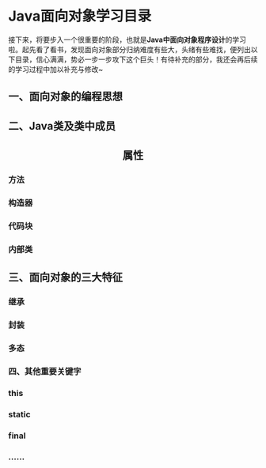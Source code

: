 # Java面向对象学习目录

接下来，将要步入一个很重要的阶段，也就是**Java中面向对象程序设计**的学习啦。起先看了看书，发现面向对象部分归纳难度有些大，头绪有些难找，便列出以下目录，信心满满，势必一步一步攻下这个巨头！有待补充的部分，我还会再后续的学习过程中加以补充与修改~

## 一、面向对象的编程思想

## 二、Java类及类中成员

## <center> 属性 </center>

### 方法

### 构造器

### 代码块

### 内部类

## 三、面向对象的三大特征

### 继承

### 封装

### 多态

### 四、其他重要关键字

### this

### static

### final

### ……


